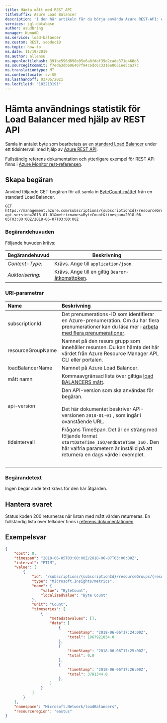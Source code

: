 ```yaml
---
title: Hämta mått med REST API
titleSuffix: Azure Load Balancer
description: 'I den här artikeln får du börja använda Azure REST-API: erna för att samla in hälso-och användnings statistik för Azure Load Balancer.'
services: sql-database
author: asudbring
manager: KumudD
ms.service: load-balancer
ms.custom: REST, seodec18
ms.topic: how-to
ms.date: 11/19/2019
ms.author: allensu
ms.openlocfilehash: 391be596d890e05e6a8fdaf35d2cade371e468d6
ms.sourcegitcommit: f7eda3db606407f94c6dc6c3316e0651ee5ca37c
ms.translationtype: MT
ms.contentlocale: sv-SE
ms.lasthandoff: 03/05/2021
ms.locfileid: "102213191"
---
```

# <a name="get-load-balancer-usage-metrics-using-the-rest-api"></a>Hämta användnings statistik för Load Balancer med hjälp av REST API

Samla in antalet byte som bearbetats av en [standard Load Balancer](./load-balancer-overview.md) under ett tidsintervall med hjälp av [Azure REST API](/rest/api/azure/).

Fullständig referens dokumentation och ytterligare exempel för REST API finns i [Azure Monitor rest-referensen](/rest/api/monitor). 

## <a name="build-the-request"></a>Skapa begäran

Använd följande GET-begäran för att samla in [ByteCount-måttet](./load-balancer-standard-diagnostics.md#multi-dimensional-metrics) från en standard Load Balancer. 

```http
GET https://management.azure.com/subscriptions/{subscriptionId}/resourceGroups/{resourceGroupName}/providers/Microsoft.Network/loadBalancers/{loadBalancerName}/providers/microsoft.insights/metrics?api-version=2018-01-01&metricnames=ByteCount&timespan=2018-06-05T03:00:00Z/2018-06-07T03:00:00Z
```

### <a name="request-headers"></a>Begärandehuvuden

Följande huvuden krävs: 

|Begärandehuvud|Beskrivning|  
|--------------------|-----------------|  
|*Content-Type:*|Krävs. Ange till `application/json`.|  
|*Auktorisering:*|Krävs. Ange till en giltig `Bearer`-[åtkomsttoken](/rest/api/azure/#authorization-code-grant-interactive-clients). |  

### <a name="uri-parameters"></a>URI-parametrar

| Name | Beskrivning |
| :--- | :---------- |
| subscriptionId | Det prenumerations-ID som identifierar en Azure-prenumeration. Om du har flera prenumerationer kan du läsa mer i [arbeta med flera prenumerationer](/cli/azure/manage-azure-subscriptions-azure-cli). |
| resourceGroupName | Namnet på den resurs grupp som innehåller resursen. Du kan hämta det här värdet från Azure Resource Manager API, CLI eller portalen. |
| loadBalancerName | Namnet på Azure Load Balancer. |
| mått namn | Kommaavgränsad lista över giltiga  [load BALANCERS mått](./load-balancer-standard-diagnostics.md). |
| api-version | Den API-version som ska användas för begäran.<br /><br /> Det här dokumentet beskriver API-versionen `2018-01-01` , som ingår i ovanstående URL.  |
| tidsintervall | Frågans TimeSpan. Det är en sträng med följande format `startDateTime_ISO/endDateTime_ISO` . Den här valfria parametern är inställd på att returnera en dags värde i exemplet. |
| &nbsp; | &nbsp; |

### <a name="request-body"></a>Begärandetext

Ingen begär ande text krävs för den här åtgärden.

## <a name="handle-the-response"></a>Hantera svaret

Status koden 200 returneras när listan med mått värden returneras. En fullständig lista över felkoder finns i [referens dokumentationen](/rest/api/monitor/metrics/list#errorresponse).

## <a name="example-response"></a>Exempelsvar 

```json
{
    "cost": 0,
    "timespan": "2018-06-05T03:00:00Z/2018-06-07T03:00:00Z",
    "interval": "PT1M",
    "value": [
        {
            "id": "/subscriptions/{subscriptionId}/resourceGroups/{resourceGroupName}/providers/Microsoft.Network/loadBalancers/{loadBalancerName}/providers/Microsoft.Insights/metrics/ByteCount",
            "type": "Microsoft.Insights/metrics",
            "name": {
                "value": "ByteCount",
                "localizedValue": "Byte Count"
            },
            "unit": "Count",
            "timeseries": [
                {
                    "metadatavalues": [],
                    "data": [
                        {
                            "timeStamp": "2018-06-06T17:24:00Z",
                            "total": 1067921034.0
                        },
                        {
                            "timeStamp": "2018-06-06T17:25:00Z",
                            "total": 0.0
                        },
                        {
                            "timeStamp": "2018-06-06T17:26:00Z",
                            "total": 3781344.0
                        },
                    ]
                }
            ]
        }
    ],
    "namespace": "Microsoft.Network/loadBalancers",
    "resourceregion": "eastus"
}
```
